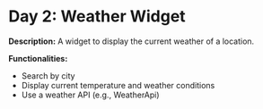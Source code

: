 # Day 2: Weather Widget

**Description:** A widget to display the current weather of a location.

**Functionalities:**

- Search by city
- Display current temperature and weather conditions
- Use a weather API (e.g., WeatherApi)
